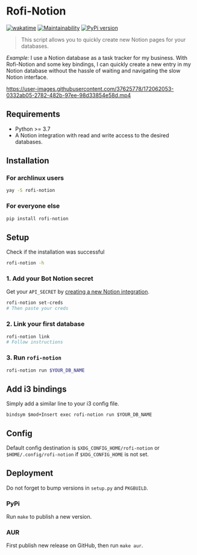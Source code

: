 # Rofi-Notion

[![wakatime](https://wakatime.com/badge/github/mathix420/rofi-notion.svg)](https://wakatime.com/badge/github/mathix420/rofi-notion) [![Maintainability](https://api.codeclimate.com/v1/badges/5c9f6aa7ba7bf5d8d8bc/maintainability)](https://codeclimate.com/github/mathix420/rofi-notion/maintainability) [![PyPi version](https://badgen.net/pypi/v/rofi-notion/)](https://pypi.org/project/rofi-notion)

> This script allows you to quickly create new Notion pages for your databases.

*Example:* I use a Notion database as a task tracker for my business. With Rofi-Notion and some key bindings, I can quickly create a new entry in my Notion database without the hassle of waiting and navigating the slow Notion interface.


https://user-images.githubusercontent.com/37625778/172062053-0332ab05-2782-482b-97ee-98d33854e58d.mp4

## Requirements

- Python >= 3.7
- A Notion integration with read and write access to the desired databases.

## Installation

### For archlinux users

```bash
yay -S rofi-notion
```

### For everyone else

```bash
pip install rofi-notion
```

## Setup

Check if the installation was successful
```bash
rofi-notion -h
```

### 1. Add your Bot Notion secret

Get your `API_SECRET` by [creating a new Notion integration](https://www.notion.so/my-integrations).

```bash
rofi-notion set-creds
# Then paste your creds
```

### 2. Link your first database

```bash
rofi-notion link
# Follow instructions
```

### 3. Run `rofi-notion`

```bash
rofi-notion run $YOUR_DB_NAME
```

## Add i3 bindings

Simply add a similar line to your i3 config file.
```config
bindsym $mod+Insert exec rofi-notion run $YOUR_DB_NAME
```

## Config

Default config destination is `$XDG_CONFIG_HOME/rofi-notion` or `$HOME/.config/rofi-notion` if `$XDG_CONFIG_HOME` is not set.

## Deployment

Do not forget to bump versions in `setup.py` and `PKGBUILD`.

### PyPi

Run `make` to publish a new version.

### AUR

First publish new release on GitHub, then run `make aur`.
